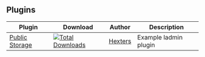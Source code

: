 ## **Plugins**
|Plugin|Download|Author|Description|
|-|-|-|-|
|[Public Storage](https://github.com/hexters/ladmin-public-storage-plugin)|[![Total Downloads](https://poser.pugx.org/hexters/ladmin-public-storage-plugin/downloads)](https://packagist.org/packages/hexters/ladmin-public-storage-plugin)|[Hexters](hexters)|Example ladmin plugin|

